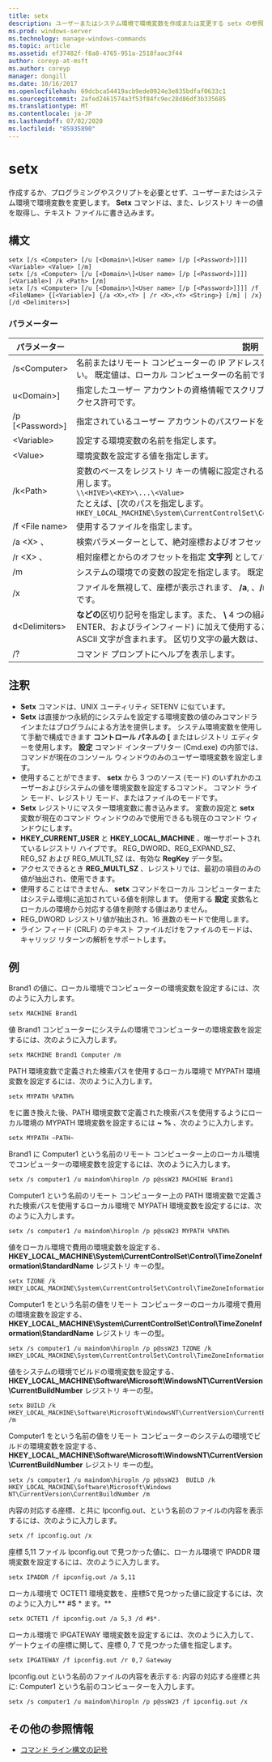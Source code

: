 ```yaml
---
title: setx
description: ユーザーまたはシステム環境で環境変数を作成または変更する setx の参照記事。プログラミングやスクリプトは必要ありません。
ms.prod: windows-server
ms.technology: manage-windows-commands
ms.topic: article
ms.assetid: ef37482f-f8a8-4765-951a-2518faac3f44
author: coreyp-at-msft
ms.author: coreyp
manager: dongill
ms.date: 10/16/2017
ms.openlocfilehash: 69dcbca54419acb9ede0924e3e835bdfaf0633c1
ms.sourcegitcommit: 2afed2461574a3f53f84fc9ec28d86df3b335685
ms.translationtype: MT
ms.contentlocale: ja-JP
ms.lasthandoff: 07/02/2020
ms.locfileid: "85935890"
---
```

# <a name="setx"></a>setx

作成するか、プログラミングやスクリプトを必要とせず、ユーザーまたはシステム環境で環境変数を変更します。 **Setx** コマンドは、また、レジストリ キーの値を取得し、テキスト ファイルに書き込みます。



## <a name="syntax"></a>構文

```
setx [/s <Computer> [/u [<Domain>\]<User name> [/p [<Password>]]]] <Variable> <Value> [/m]
setx [/s <Computer> [/u [<Domain>\]<User name> [/p [<Password>]]]] [<Variable>] /k <Path> [/m]
setx [/s <Computer> [/u [<Domain>\]<User name> [/p [<Password>]]]] /f <FileName> {[<Variable>] {/a <X>,<Y> | /r <X>,<Y> <String>} [/m] | /x} [/d <Delimiters>]
```

### <a name="parameters"></a>パラメーター

|         パラメーター          |                                                                                                                                              説明                                                                                                                                              |
|----------------------------|-------------------------------------------------------------------------------------------------------------------------------------------------------------------------------------------------------------------------------------------------------------------------------------------------------|
|       /s\<Computer>       |                                                                                  名前またはリモート コンピューターの IP アドレスを指定します。 円記号を使用しないでください。 既定値は、ローカル コンピューターの名前です。                                                                                  |
| u\<Domain>\]<User name> |                                                                                           指定したユーザー アカウントの資格情報でスクリプトを実行します。 既定値は、システムのアクセス許可です。                                                                                            |
|      /p [\<Password>]      |                                                                                                         指定されているユーザー アカウントのパスワードを指定します、 **/u** パラメーター。                                                                                                         |
|        \<Variable>         |                                                                                                                 設定する環境変数の名前を指定します。                                                                                                                  |
|          \<Value>          |                                                                                                                環境変数を設定する値を指定します。                                                                                                                 |
|         /k\<Path>         | 変数のベースをレジストリ キーの情報に設定されるように指定します。 P*パス* は次の構文を使用します。</br>`\\<HIVE>\<KEY>\...\<Value>`</br>たとえば、[次のパスを指定します。</br>`HKEY_LOCAL_MACHINE\System\CurrentControlSet\Control\TimeZoneInformation\StandardName` |
|      /f \<File name>       |                                                                                                                               使用するファイルを指定します。                                                                                                                                |
|        /a \<X> 、<Y>         |                                                                                                                    検索パラメーターとして、絶対座標およびオフセットを指定します。                                                                                                                    |
|   /r \<X> 、 <Y><String>   |                                                                                                            相対座標とからのオフセットを指定 **文字列** としてパラメーターを検索します。                                                                                                            |
|             /m             |                                                                                                システムの環境での変数の設定を指定します。 既定の設定は、ローカルの環境です。                                                                                                 |
|             /x             |                                                                                                       ファイルを無視して、座標が表示されます、 **/a**, 、**/r**, 、および **/d** コマンド ライン オプションです。                                                                                                        |
|      d\<Delimiters>      |                    **などの**区切り記号を指定します。また、 **\\** 4 つの組み込みの区切り記号 (スペース、タブ、ENTER、およびラインフィード) に加えて使用することもできます。 有効な区切り記号には、ASCII 文字が含まれます。 区切り文字の最大数は、15、組み込みの区切り記号を含みます。                    |
|             /?             |                                                                                                                                 コマンド プロンプトにヘルプを表示します。                                                                                                                                  |

## <a name="remarks"></a>注釈

-   **Setx** コマンドは、UNIX ユーティリティ SETENV に似ています。
-   **Setx** は直接かつ永続的にシステムを設定する環境変数の値のみコマンドラインまたはプログラムによる方法を提供します。 システム環境変数を使用して手動で構成できます **コントロール パネルの [** またはレジストリ エディターを使用します。 **設定** コマンド インタープリター (Cmd.exe) の内部では、コマンドが現在のコンソール ウィンドウのみのユーザー環境変数を設定します。
-   使用することができます、 **setx** から 3 つのソース (モード) のいずれかのユーザーおよびシステムの値を環境変数を設定するコマンド。 コマンド ライン モード、レジストリ モード、またはファイルのモードです。
-   **Setx** レジストリにマスター環境変数に書き込みます。 変数の設定と **setx** 変数が現在のコマンド ウィンドウのみで使用できるも現在のコマンド ウィンドウにします。
-   **HKEY_CURRENT_USER** と **HKEY_LOCAL_MACHINE** 、唯一サポートされているレジストリ ハイブです。 REG_DWORD、REG_EXPAND_SZ、REG_SZ および REG_MULTI_SZ は、有効な **RegKey** データ型。
-   アクセスできるとき **REG_MULTI_SZ** 、レジストリでは、最初の項目のみの値が抽出され、使用できます。
-   使用することはできません、 **setx** コマンドをローカル コンピューターまたはシステム環境に追加されている値を削除します。 使用する **設定** 変数名とローカルの環境から対応する値を削除する値はありません。
-   REG_DWORD レジストリ値が抽出され、16 進数のモードで使用します。
-   ライン フィード (CRLF) のテキスト ファイルだけをファイルのモードは、キャリッジ リターンの解析をサポートします。

## <a name="examples"></a>例

Brand1 の値に、ローカル環境でコンピューターの環境変数を設定するには、次のように入力します。
```
setx MACHINE Brand1
```
値 Brand1 コンピューターにシステムの環境でコンピューターの環境変数を設定するには、次のように入力します。
```
setx MACHINE Brand1 Computer /m
```
PATH 環境変数で定義された検索パスを使用するローカル環境で MYPATH 環境変数を設定するには、次のように入力します。
```
setx MYPATH %PATH%
```
をに置き換えた後、PATH 環境変数で定義された検索パスを使用するようにローカル環境の MYPATH 環境変数を設定するには **~** **%** 、次のように入力します。
```
setx MYPATH ~PATH~
```
Brand1 に Computer1 という名前のリモート コンピューター上のローカル環境でコンピューターの環境変数を設定するには、次のように入力します。
```
setx /s computer1 /u maindom\hiropln /p p@ssW23 MACHINE Brand1
```
Computer1 という名前のリモート コンピューター上の PATH 環境変数で定義された検索パスを使用するローカル環境で MYPATH 環境変数を設定するには、次のように入力します。
```
setx /s computer1 /u maindom\hiropln /p p@ssW23 MYPATH %PATH%
```
値をローカル環境で費用の環境変数を設定する、 **HKEY_LOCAL_MACHINE\System\CurrentControlSet\Control\TimeZoneInformation\StandardName** レジストリ キーの型。
```
setx TZONE /k HKEY_LOCAL_MACHINE\System\CurrentControlSet\Control\TimeZoneInformation\StandardName
```
Computer1 をという名前の値をリモート コンピューターのローカル環境で費用の環境変数を設定する、 **HKEY_LOCAL_MACHINE\System\CurrentControlSet\Control\TimeZoneInformation\StandardName** レジストリ キーの型。
```
setx /s computer1 /u maindom\hiropln /p p@ssW23 TZONE /k HKEY_LOCAL_MACHINE\System\CurrentControlSet\Control\TimeZoneInformation\StandardName
```
値をシステムの環境でビルドの環境変数を設定する、 **HKEY_LOCAL_MACHINE\Software\Microsoft\WindowsNT\CurrentVersion\CurrentBuildNumber** レジストリ キーの型。
```
setx BUILD /k HKEY_LOCAL_MACHINE\Software\Microsoft\WindowsNT\CurrentVersion\CurrentBuildNumber /m
```
Computer1 をという名前の値をリモート コンピューターのシステムの環境でビルドの環境変数を設定する、 **HKEY_LOCAL_MACHINE\Software\Microsoft\WindowsNT\CurrentVersion\CurrentBuildNumber** レジストリ キーの型。
```
setx /s computer1 /u maindom\hiropln /p p@ssW23  BUILD /k HKEY_LOCAL_MACHINE\Software\Microsoft\Windows NT\CurrentVersion\CurrentBuildNumber /m
```
内容の対応する座標、と共に Ipconfig.out、という名前のファイルの内容を表示するには、次のように入力します。
```
setx /f ipconfig.out /x
```
座標 5,11 ファイル Ipconfig.out で見つかった値に、ローカル環境で IPADDR 環境変数を設定するには、次のように入力します。
```
setx IPADDR /f ipconfig.out /a 5,11
```
ローカル環境で OCTET1 環境変数を、座標5で見つかった値に設定するには、次のように入力し** #$ \* ます。**
```
setx OCTET1 /f ipconfig.out /a 5,3 /d #$*.
```
ローカル環境で IPGATEWAY 環境変数を設定するには、次のように入力して、ゲートウェイの座標に関して、座標 0, 7 で見つかった値を指定します。
```
setx IPGATEWAY /f ipconfig.out /r 0,7 Gateway
```
Ipconfig.out という名前のファイルの内容を表示する: 内容の対応する座標と共に: Computer1 という名前のコンピューターを入力します。
```
setx /s computer1 /u maindom\hiropln /p p@ssW23 /f ipconfig.out /x
```

## <a name="additional-references"></a>その他の参照情報

- [コマンド ライン構文の記号](command-line-syntax-key.md)